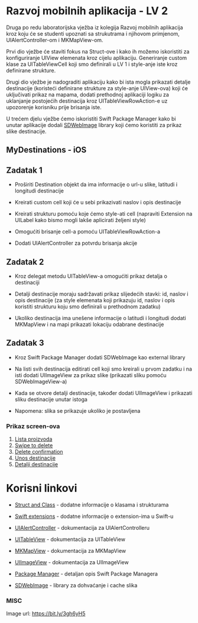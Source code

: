 
# Razvoj mobilnih aplikacija - LV 2

Druga po redu laboratorijska vježba iz kolegija Razvoj mobilnih aplikacija kroz koju će se studenti upoznati sa strukutrama i njihovom primjenom, UIAlertController-om i MKMapView-om.

  

Prvi dio vježbe će staviti fokus na Struct-ove i kako ih možemo iskoristiti za konfiguriranje UIView elemenata kroz cijelu aplikaciju. Generiranje custom klase za UITableViewCell koji smo definirali u LV 1 i style-anje iste kroz definirane strukture.

  

Drugi dio vježbe je nadograditi aplikaciju kako bi ista mogla prikazati detalje destinacije (koristeći definirane strukture za style-anje UIView-ova) koji će uključivati prikaz na mapama, dodati prethodnoj aplikaciji logiku za uklanjanje postojećih destinacija kroz UITableViewRowAction-e uz upozorenje korisniku prije brisanja iste.

  

U trećem djelu vježbe ćemo iskoristiti Swift Package Manager kako bi unutar aplikacije dodali [SDWebImage](https://github.com/SDWebImage/SDWebImage) library koji ćemo koristiti za prikaz slike destinacije.

  

## MyDestinations - iOS

## Zadatak 1

- Proširiti Destination objekt da ima informacije o url-u slike, latitudi i longitudi destinacije

- Kreirati custom cell koji će u sebi prikazivati naslov i opis destinacije

- Kreirati strukturu pomoću koje ćemo style-ati cell (napraviti Extension na UILabel kako bismo mogli lakše aplicirati željeni style)

- Omogućiti brisanje cell-a pomoću UITableViewRowAction-a

- Dodati UIAlertController za potvrdu brisanja akcije

  

## Zadatak 2

- Kroz delegat metodu UITableView-a omogućiti prikaz detalja o destinaciji

- Detalji destinacije moraju sadržavati prikaz slijedećih stavki: id, naslov i opis destinacije (za style elemenata koji prikazuju id, naslov i opis koristiti strukturu koju smo definirali u prethodnom zadatku)

- Ukoliko destinacija ima unešene informacije o latitudi i longitudi dodati MKMapView i na mapi prikazati lokaciju odabrane destinacije

## Zadatak 3

- Kroz Swift Package Manager dodati SDWebImage kao external library

- Na listi svih destinacija editirati cell koji smo kreirali u prvom zadatku i na isti dodati UIImageView za prikaz slike (prikazati sliku pomoću SDWebImageView-a)

- Kada se otvore detalji destinacije, također dodati UIImageView i prikazati sliku destinacije unutar istoga

- Napomena: slika se prikazuje ukoliko je postavljena

### Prikaz screen-ova
1. [Lista proizvoda]([https://raw.githubusercontent.com/ibarisic05/MyDestinations/master/photos/lista_destinacija.png](https://raw.githubusercontent.com/ibarisic05/MyDestinations/master/photos/lista_destinacija.png))
2. [Swipe to delete](https://raw.githubusercontent.com/ibarisic05/MyDestinations/master/photos/swipe_to_delete.png)
3. [Delete confirmation](https://raw.githubusercontent.com/ibarisic05/MyDestinations/master/photos/alert_delete.png)
4. [Unos destinacije](https://raw.githubusercontent.com/ibarisic05/MyDestinations/master/photos/unos_destinacije.png)
5. [Detalji destinacije](https://raw.githubusercontent.com/ibarisic05/MyDestinations/master/photos/detalji_destinacije.png)
# Korisni linkovi

-  [Struct and Class](https://docs.swift.org/swift-book/LanguageGuide/ClassesAndStructures.html) - dodatne informacije o klasama i strukturama

- [Swift extensions](https://docs.swift.org/swift-book/LanguageGuide/Extensions.html) - dodatne informacije o extension-ima u Swift-u

-  [UIAlertController](https://developer.apple.com/documentation/uikit/uialertcontroller) - dokumentacija za UIAlertControlleru

-  [UITableView](https://developer.apple.com/documentation/uikit/uitableview) - dokumentacija za UITableView

-  [MKMapView](https://developer.apple.com/documentation/mapkit/mkmapview) - dokumentacija za MKMapView

-  [UIImageView](https://developer.apple.com/documentation/uikit/uiimageview) - dokumentacija za UIImageView

- [Package Manager](https://swift.org/package-manager/) - detaljan opis Swift Package Managera

- [SDWebImage](https://github.com/SDWebImage/SDWebImage) - library za dohvaćanje i cache slika

  

### MISC

Image url: https://bit.ly/3gh6yH5
